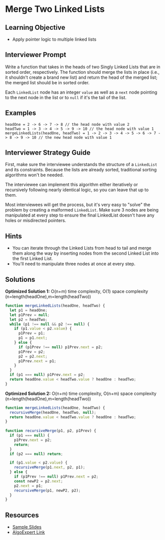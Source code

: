 # Merge Two Linked Lists

## Learning Objective
* Apply pointer logic to multiple linked lists


## Interviewer Prompt

Write a function that takes in the heads of two Singly Linked Lists that are in sorted order, respectively. The function should merge the lists in place (i.e., it shouldn't create a brand new list) and return the head of the merged list; the merged list should be in sorted order.

Each `LinkedList` node has an integer `value` as well as a `next` node pointing to the next node in the list or to `null` if it's the tail of the list.

## Examples

```
headOne = 2 -> 6 -> 7 -> 8 // the head node with value 2
headTwo = 1 -> 3 -> 4 -> 5 -> 9 -> 10 // the head node with value 1
mergeLinkedLists(headOne, headTwo) = 1 -> 2 -> 3 -> 4 -> 5 -> 6 -> 7 -> 8 -> 9 -> 10 // the new head node with value 1
```

## Interviewer Strategy Guide

First, make sure the interviewee understands the structure of a `LinkedList` and its constraints. Because the lists are already sorted, traditional sorting algorithms won't be needed. 

The interviewee can implement this algorithm either iteratively or recursively following nearly identical logic, so you can leave that up to them.

Most interviewees will get the process, but it's very easy to "solve" the problem by creating a malformed `LinkedList`. Make sure 3 nodes are being manipulated at every step to ensure the final LinkedList doesn't have any holes or misdirected pointers.

## Hints

* You can iterate through the Linked Lists from head to tail and merge them along the way by inserting nodes from the second Linked List into the first Linked List.
* You'll need to manipulate three nodes at once at every step.

## Solutions

**Optimized Solution 1:** O(n+m) time complexity, O(1) space complexity (n=length(headOne),m=length(headTwo))

```js
function mergeLinkedLists(headOne, headTwo) {
  let p1 = headOne;
  let p1Prev = null;
  let p2 = headTwo;
  while (p1 !== null && p2 !== null) {
    if (p1.value < p2.value) {
      p1Prev = p1;
      p1 = p1.next;
    } else {
      if (p1Prev !== null) p1Prev.next = p2;
      p1Prev = p2;
      p2 = p2.next;
      p1Prev.next = p1;
    }
  }
  if (p1 === null) p1Prev.next = p2;
  return headOne.value < headTwo.value ? headOne : headTwo;
}
```

**Optimized Solution 2:** O(n+m) time complexity, O(n+m) space complexity (n=length(headOne),m=length(headTwo))

```js
function mergeLinkedLists(headOne, headTwo) {
  recursiveMerge(headOne, headTwo, null);
  return headOne.value < headTwo.value ? headOne : headTwo;
}
​
function recursiveMerge(p1, p2, p1Prev) {
  if (p1 === null) {
    p1Prev.next = p2;
    return;
  }
  if (p2 === null) return;

​  if (p1.value < p2.value) {
    recursiveMerge(p1.next, p2, p1);
  } else {
    if (p1Prev !== null) p1Prev.next = p2;
    const newP2 = p2.next;
    p2.next = p1;
    recursiveMerge(p1, newP2, p2);
  }
}
```

## Resources

* [Sample Slides](https://docs.google.com/presentation/d/1Bm02MoVpBkTsvy8GdGjbVXvLMLYYeiEc/edit#slide=id.p1)
* [AlgoExpert Link](https://www.algoexpert.io/questions/Merge%20Linked%20Lists)
